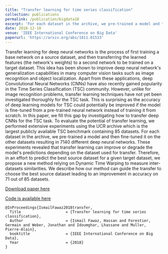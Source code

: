 ```yaml
---
title: "Transfer learning for time series classification"
collection: publications
permalink: /publication/bigdata18
excerpt: 'For each dataset in the archive, we pre-trained a model and then fine-tuned it on the other datasets resulting in 7140 different deep neural networks.'
date: 2018-12-10
venue: 'IEEE International Conference on Big Data'
paperurl: 'https://arxiv.org/abs/1811.01533'
---
```

Transfer learning for deep neural networks is the process of first training a base network on a source dataset, and then transferring the learned features (the network's weights) to a second network to be trained on a target dataset. This idea has been shown to improve deep neural network's generalization capabilities in many computer vision tasks such as image recognition and object localization. Apart from these applications, deep Convolutional Neural Networks (CNNs) have also recently gained popularity in the Time Series Classification (TSC) community. However, unlike for image recognition problems, transfer learning techniques have not yet been investigated thoroughly for the TSC task. This is surprising as the accuracy of deep learning models for TSC could potentially be improved if the model is fine-tuned from a pre-trained neural network instead of training it from scratch. In this paper, we fill this gap by investigating how to transfer deep CNNs for the TSC task. To evaluate the potential of transfer learning, we performed extensive experiments using the UCR archive which is the largest publicly available TSC benchmark containing 85 datasets. For each dataset in the archive, we pre-trained a model and then fine-tuned it on the other datasets resulting in 7140 different deep neural networks. These experiments revealed that transfer learning can improve or degrade the model's predictions depending on the dataset used for transfer. Therefore, in an effort to predict the best source dataset for a given target dataset, we propose a new method relying on Dynamic Time Warping to measure inter-datasets similarities. We describe how our method can guide the transfer to choose the best source dataset leading to an improvement in accuracy on 71 out of 85 datasets. 

[Download paper here](https://arxiv.org/abs/1811.01533)

[Code is available here](https://github.com/hfawaz/bigdata18)

```
@InProceedings{IsmailFawaz2018transfer,
  Title                    = {Transfer learning for time series classification},
  Author                   = {Ismail Fawaz, Hassan and Forestier, Germain and Weber, Jonathan and Idoumghar, Lhassane and Muller, Pierre-Alain},
  booktitle                = {IEEE International Conference on Big Data},
  Year                     = {2018}
}
``` 
